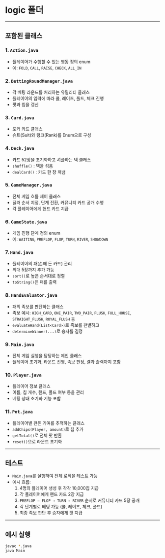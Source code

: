 # logic 폴더

---

## 포함된 클래스

### 1. `Action.java`
- 플레이어가 수행할 수 있는 행동 정의 enum
- 예: `FOLD`, `CALL`, `RAISE`, `CHECK`, `ALL_IN`

### 2. `BettingRoundManager.java`
- 각 베팅 라운드를 처리하는 유틸리티 클래스
- 플레이어의 입력에 따라 콜, 레이즈, 폴드, 체크 진행
- 팟과 칩을 갱신

### 3. `Card.java`
- 포커 카드 클래스
- 슈트(Suit)와 랭크(Rank)를 Enum으로 구성

### 4. `Deck.java`
- 카드 52장을 초기화하고 셔플하는 덱 클래스
- `shuffle()` : 덱을 섞음
- `dealCard()` : 카드 한 장 꺼냄

### 5. `GameManager.java`
- 전체 게임 흐름 제어 클래스
- 딜러 순서 지정, 단계 전환, 커뮤니티 카드 공개 수행
- 각 플레이어에게 핸드 카드 지급

### 6. `GameState.java`
- 게임 진행 단계 정의 enum
- 예: `WAITING`, `PREFLOP`, `FLOP`, `TURN`, `RIVER`, `SHOWDOWN`

### 7. `Hand.java`
- 플레이어의 패(손에 든 카드) 관리
- 최대 5장까지 추가 가능
- `sort()`로 높은 순서대로 정렬
- `toString()`은 패를 출력

### 8. `HandEvaluator.java`
- 패의 족보를 판단하는 클래스
- 족보 예시: `HIGH_CARD`, `ONE_PAIR`, `TWO_PAIR`, `FLUSH`, `FULL_HOUSE`, `STRAIGHT_FLUSH`, `ROYAL_FLUSH` 등
- `evaluateHand(List<Card>)`로 족보를 판별하고
- `determineWinner(...)`로 승자를 결정

### 9. `Main.java`
- 전체 게임 실행을 담당하는 메인 클래스
- 플레이어 초기화, 라운드 진행, 족보 판정, 결과 출력까지 포함

### 10. `Player.java`
- 플레이어 정보 클래스
- 이름, 칩 개수, 핸드, 폴드 여부 등을 관리
- 베팅 상태 초기화 기능 포함

### 11. `Pot.java`
- 플레이어별 판돈 기여를 추적하는 클래스
- `addChips(Player, amount)`로 칩 추가
- `getTotal()`로 전체 팟 반환
- `reset()`으로 라운드 초기화

---

## 테스트

- `Main.java`를 실행하여 전체 로직을 테스트 가능
- 예시 흐름:
  1. 4명의 플레이어 생성 후 각각 10,000칩 지급
  2. 각 플레이어에게 핸드 카드 2장 지급
  3. `PREFLOP → FLOP → TURN → RIVER` 순서로 커뮤니티 카드 5장 공개
  4. 각 단계별로 베팅 가능 (콜, 레이즈, 체크, 폴드)
  5. 최종 족보 판단 후 승자에게 팟 지급

---

## 예시 실행

```bash
javac *.java
java Main

